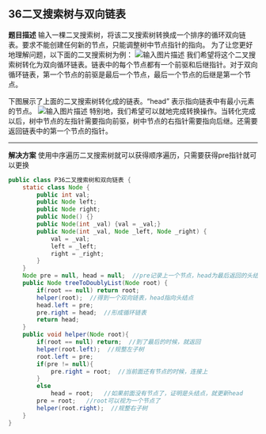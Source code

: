 ## 36二叉搜索树与双向链表
**题目描述**
输入一棵二叉搜索树，将该二叉搜索树转换成一个排序的循环双向链表。要求不能创建任何新的节点，只能调整树中节点指针的指向。
为了让您更好地理解问题，以下面的二叉搜索树为例：
![输入图片描述](https://assets.leetcode.com/uploads/2018/10/12/bstdlloriginalbst.png)
我们希望将这个二叉搜索树转化为双向循环链表。链表中的每个节点都有一个前驱和后继指针。对于双向循环链表，第一个节点的前驱是最后一个节点，最后一个节点的后继是第一个节点。

下图展示了上面的二叉搜索树转化成的链表。“head” 表示指向链表中有最小元素的节点。
![输入图片描述](https://assets.leetcode.com/uploads/2018/10/12/bstdllreturndll.png)
特别地，我们希望可以就地完成转换操作。当转化完成以后，树中节点的左指针需要指向前驱，树中节点的右指针需要指向后继。还需要返回链表中的第一个节点的指针。

---



**解决方案**
使用中序遍历二叉搜索树就可以获得顺序遍历，只需要获得pre指针就可以更换
```java
public class P36二叉搜索树和双向链表 {
    static class Node {
        public int val;
        public Node left;
        public Node right;
        public Node() {}
        public Node(int _val) {val = _val;}
        public Node(int _val, Node _left, Node _right) {
            val = _val;
            left = _left;
            right = _right;
        }
    }
    Node pre = null, head = null;  //pre记录上一个节点，head为最后返回的头结点
    public Node treeToDoublyList(Node root) {
        if(root == null) return root;
        helper(root);  //得到一个双向链表，head指向头结点
        head.left = pre;
        pre.right = head;  //形成循环链表
        return head;
    }
    public void helper(Node root){
        if(root == null) return;  //到了最后的时候，就返回
        helper(root.left);  //规整左子树
        root.left = pre;
        if(pre != null){
            pre.right = root;  //当前面还有节点的时候，连接上
        }
        else
            head = root;   //如果前面没有节点了，证明是头结点，就更新head
        pre = root;   //root可以视为一个节点了
        helper(root.right);  //规整右子树
    }
}
```

